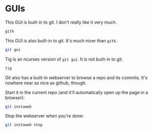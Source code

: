 # GUIs

This GUI is built-in to git. I don't really like it very much.

```sh
gitk
```

This GUI is also built-in to git. It's much nicer than `gitk`.

```sh
git gui
```

Tig is an ncurses version of `git gui`. It is not built-in to git.

```sh
tig
```

Git also has a built-in webserver to browse a repo and its commits. It's nowhere near as nice as github, though.

Start it in the current repo (and it'll automatically open up the page in a browser):

```sh
git instaweb
```

Stop the webserver when you're done:

```sh
git instaweb stop
```



